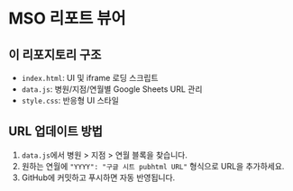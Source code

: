 # MSO 리포트 뷰어

## 이 리포지토리 구조
- `index.html`: UI 및 iframe 로딩 스크립트
- `data.js`: 병원/지점/연월별 Google Sheets URL 관리
- `style.css`: 반응형 UI 스타일

## URL 업데이트 방법
1. `data.js`에서 병원 > 지점 > 연월 블록을 찾습니다.
2. 원하는 연월에 `"YYYY": "구글 시트 pubhtml URL"` 형식으로 URL을 추가하세요.
3. GitHub에 커밋하고 푸시하면 자동 반영됩니다.
